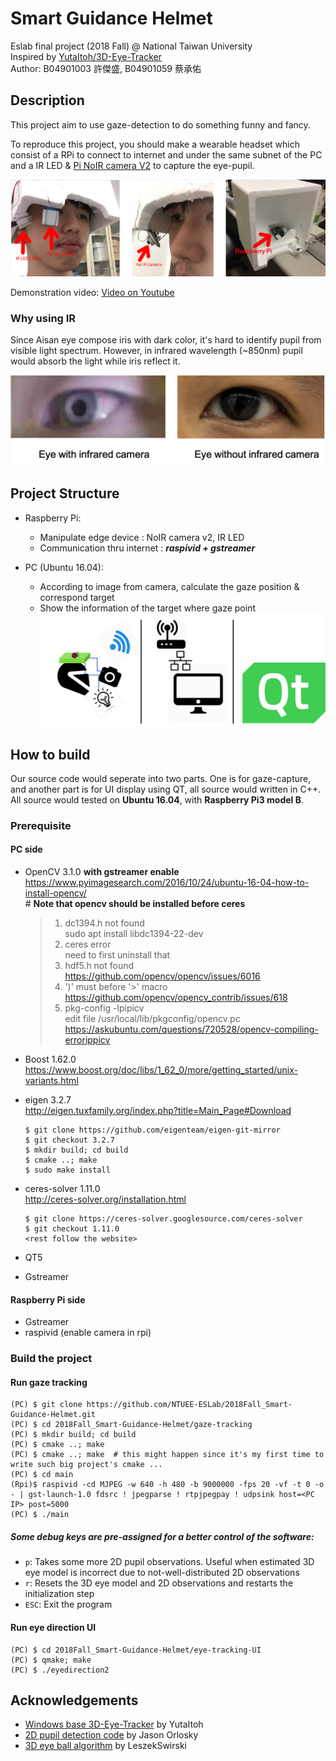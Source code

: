 # Smart Guidance Helmet
Eslab final project (2018 Fall) @ National Taiwan University  
Inspired by [YutaItoh/3D-Eye-Tracker](https://github.com/YutaItoh/3D-Eye-Tracker)  
Author: B04901003 許傑盛, B04901059 蔡承佑

## Description
This project aim to use gaze-detection to do something funny and fancy.  

To reproduce this project, you should make a wearable headset which consist of a RPi to connect to internet and under the same subnet of the PC and a IR LED & [Pi NoIR camera V2](https://www.raspberrypi.org/products/pi-noir-camera-v2/) to capture the eye-pupil.

![](./imgs/headset.png)

Demonstration video: [Video on Youtube](https://youtu.be/5OHSl7S5Nqg)

### Why using IR
Since Aisan eye compose iris with dark color, it's hard to identify pupil from visible light spectrum. However, in infrared wavelength (~850nm) pupil would absorb the light while iris reflect it.

![](./imgs/IR_comparison.png)

## Project Structure

+ Raspberry Pi: 
	+ Manipulate edge device : NoIR camera v2, IR LED 
	+ Communication thru internet : ***raspivid + gstreamer***

+ PC (Ubuntu 16.04): 
	+ According to image from camera, calculate the gaze position & correspond target 
	+ Show the information of the target where gaze point 
![](./imgs/structure.png)

## How to build
Our source code would seperate into two parts. One is for gaze-capture, and another part is for UI display using QT, all source would written in C++.  
All source would tested on **Ubuntu 16.04**, with **Raspberry Pi3 model B**.

### Prerequisite
#### PC side
+ OpenCV 3.1.0 **with gstreamer enable**  
https://www.pyimagesearch.com/2016/10/24/ubuntu-16-04-how-to-install-opencv/  
\# **Note that opencv should be installed before ceres**

	> 1. dc1394.h not found  
	>         sudo apt install libdc1394-22-dev
	> 2. ceres error  
	>         need to first uninstall that
	> 3. hdf5.h not found  
	>         https://github.com/opencv/opencv/issues/6016
	> 4. ')' must before '>' macro  
	>         https://github.com/opencv/opencv_contrib/issues/618
	> 5. pkg-config -lpipicv  
	>         edit file /usr/local/lib/pkgconfig/opencv.pc
	>         https://askubuntu.com/questions/720528/opencv-compiling-errorippicv
	
+ Boost 1.62.0  
https://www.boost.org/doc/libs/1_62_0/more/getting_started/unix-variants.html

+ eigen 3.2.7  
http://eigen.tuxfamily.org/index.php?title=Main_Page#Download  
	
	```
	$ git clone https://github.com/eigenteam/eigen-git-mirror
	$ git checkout 3.2.7  
	$ mkdir build; cd build  
	$ cmake ..; make
	$ sudo make install
	``` 
	
+ ceres-solver 1.11.0  
http://ceres-solver.org/installation.html

	```
	$ git clone https://ceres-solver.googlesource.com/ceres-solver
	$ git checkout 1.11.0
	<rest follow the website>
	```
+ QT5
+ Gstreamer

#### Raspberry Pi side
+ Gstreamer
+ raspivid (enable camera in rpi)

### Build the project
#### Run gaze tracking
```
(PC) $ git clone https://github.com/NTUEE-ESLab/2018Fall_Smart-Guidance-Helmet.git
(PC) $ cd 2018Fall_Smart-Guidance-Helmet/gaze-tracking
(PC) $ mkdir build; cd build
(PC) $ cmake ..; make
(PC) $ cmake ..; make  # this might happen since it's my first time to write such big project's cmake ...
(PC) $ cd main
(Rpi)$ raspivid -cd MJPEG -w 640 -h 480 -b 9000000 -fps 20 -vf -t 0 -o - | gst-launch-1.0 fdsrc ! jpegparse ! rtpjpegpay ! udpsink host=<PC IP> post=5000
(PC) $ ./main
```
##### Some debug keys are pre-assigned for a better control of the software:

+ ```p```: Takes some more 2D pupil observations. Useful when estimated 3D eye model is incorrect due to not-well-distributed 2D observations
+ ```r```: Resets the 3D eye model and 2D observations and restarts the initialization step
+ ```ESC```: Exit the program

#### Run eye direction UI
```
(PC) $ cd 2018Fall_Smart-Guidance-Helmet/eye-tracking-UI
(PC) $ qmake; make
(PC) $ ./eyedirection2
```

## Acknowledgements
+ [Windows base 3D-Eye-Tracker](https://github.com/YutaItoh/3D-Eye-Tracker) by YutaItoh
+ [2D pupil detection code](http://www.jeoresearch.com/research) by Jason Orlosky
+ [3D eye ball algorithm](https://github.com/LeszekSwirski/singleeyefitter) by LeszekSwirski




